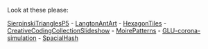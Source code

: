 Look at these please:

[SierpinskiTrianglesP5](https://martijnkunstman.github.io/SierpinskiTrianglesP5/) - 
[LangtonAntArt](https://martijnkunstman.github.io/LangtonAntArt/) - 
[HexagonTiles](https://martijnkunstman.github.io/HexagonTiles/) - 
[CreativeCodingCollectionSlideshow](https://martijnkunstman.github.io/CreativeCodingCollectionSlideshow/) - 
[MoirePatterns](https://martijnkunstman.github.io/MoirePatterns/) - 
[GLU-corona-simulation](https://martijnkunstman.github.io/GLU-corona-simulation/) - 
[SpacialHash](https://martijnkunstman.github.io/SpacialHash/)

<!--
**martijnkunstman/martijnkunstman** is a ✨ _special_ ✨ repository because its `README.md` (this file) appears on your GitHub profile.

Here are some ideas to get you started:

- 🔭 I’m currently working on ...
- 🌱 I’m currently learning ...
- 👯 I’m looking to collaborate on ...
- 🤔 I’m looking for help with ...
- 💬 Ask me about ...
- 📫 How to reach me: ...
- 😄 Pronouns: ...
- ⚡ Fun fact: ...
-->

